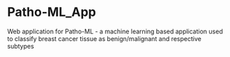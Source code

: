 # Patho-ML_App
Web application for Patho-ML - a machine learning based application used to classify breast cancer tissue as benign/malignant and respective subtypes
